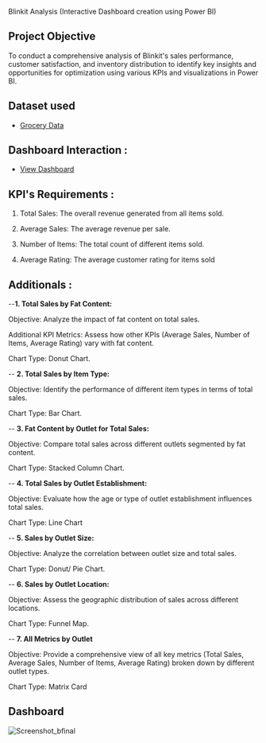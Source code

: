 Blinkit Analysis  (Interactive Dashboard creation using Power BI)

## Project Objective
To conduct a comprehensive analysis of Blinkit's sales performance, customer satisfaction, and inventory distribution to identify key insights and opportunities for optimization using various KPIs and visualizations in Power BI.

## Dataset used
- <a href="https://github.com/anjali1803/Blinkit_data_analysis/blob/main/BlinkIT%20Grocery%20Data.xlsx">Grocery Data</a>

## Dashboard Interaction :
- <a href="https://github.com/anjali1803/Blinkit_data_analysis/blob/main/blinkit_data_analysis.pbix">View Dashboard</a>

## KPI's Requirements :

1. Total Sales: The overall revenue generated from all items sold.

2. Average Sales: The average revenue per sale.

3. Number of Items: The total count of different items sold.

4. Average Rating: The average customer rating for items sold
   

## Additionals :   

--**1. Total Sales by Fat Content:**

Objective: Analyze the impact of fat content on total sales.

Additional KPI Metrics: Assess how other KPIs (Average Sales, Number of Items, Average Rating) vary with fat content.

Chart Type: Donut Chart.

-- **2. Total Sales by Item Type:**

Objective: Identify the performance of different item types in terms of total sales.

Chart Type: Bar Chart.

-- **3. Fat Content by Outlet for Total Sales:**

Objective: Compare total sales across different outlets segmented by fat content.

Chart Type: Stacked Column Chart.

-- **4. Total Sales by Outlet Establishment:**

Objective: Evaluate how the age or type of outlet establishment influences total sales.

Chart Type: Line Chart

-- **5. Sales by Outlet Size:**

Objective: Analyze the correlation between outlet size and total sales.

Chart Type: Donut/ Pie Chart.

-- **6. Sales by Outlet Location:**

Objective: Assess the geographic distribution of sales across different locations.

Chart Type: Funnel Map.

-- **7. All Metrics by Outlet**

Objective: Provide a comprehensive view of all key metrics (Total Sales, Average Sales, Number of Items, Average Rating) broken down by different outlet types.

Chart Type: Matrix Card

## Dashboard

![Screenshot_bfinal](https://github.com/user-attachments/assets/70b665c8-b937-4c84-bb1c-4307bce08b34)
